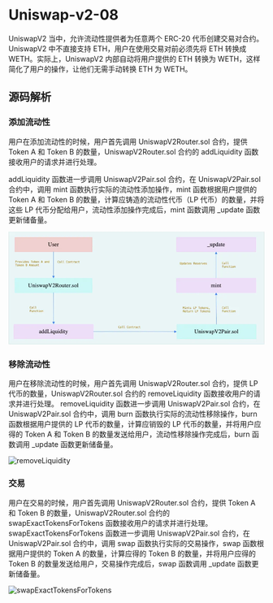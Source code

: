 # Uniswap-v2-08

UniswapV2 当中，允许流动性提供者为任意两个 ERC-20 代币创建交易对合约。
UniswapV2 中不直接支持 ETH，用户在使用交易对前必须先将 ETH 转换成 WETH。实际上，UniswapV2 内部自动将用户提供的 ETH 转换为 WETH，这样简化了用户的操作，让他们无需手动转换 ETH 为 WETH。

## 源码解析

### 添加流动性

用户在添加流动性的时候，用户首先调用 UniswapV2Router.sol 合约，提供 Token A 和 Token B 的数量，UniswapV2Router.sol 合约的 addLiquidity 函数接收用户的请求并进行处理。

addLiquidity 函数进一步调用 UniswapV2Pair.sol 合约，在 UniswapV2Pair.sol 合约中，调用 mint 函数执行实际的流动性添加操作，mint 函数根据用户提供的 Token A 和 Token B 的数量，计算应铸造的流动性代币（LP 代币）的数量，并将这些 LP 代币分配给用户，流动性添加操作完成后，mint 函数调用 _update 函数更新储备量。

![addLiquidity](./docs/img/addLiquidity.png)

### 移除流动性

用户在移除流动性的时候，用户首先调用 UniswapV2Router.sol 合约，提供 LP 代币的数量，UniswapV2Router.sol 合约的 removeLiquidity 函数接收用户的请求并进行处理。
removeLiquidity 函数进一步调用 UniswapV2Pair.sol 合约，在 UniswapV2Pair.sol 合约中，调用 burn 函数执行实际的流动性移除操作，burn 函数根据用户提供的 LP 代币的数量，计算应销毁的 LP 代币的数量，并将用户应得的 Token A 和 Token B 的数量发送给用户，流动性移除操作完成后，burn 函数调用 _update 函数更新储备量。

![removeLiquidity](./docs/img/removeLiquidity.png)

### 交易

用户在交易的时候，用户首先调用 UniswapV2Router.sol 合约，提供 Token A 和 Token B 的数量，UniswapV2Router.sol 合约的 swapExactTokensForTokens 函数接收用户的请求并进行处理。swapExactTokensForTokens 函数进一步调用 UniswapV2Pair.sol 合约，在 UniswapV2Pair.sol 合约中，调用 swap 函数执行实际的交易操作，swap 函数根据用户提供的 Token A 的数量，计算应得的 Token B 的数量，并将用户应得的 Token B 的数量发送给用户，交易操作完成后，swap 函数调用 _update 函数更新储备量。

![swapExactTokensForTokens](./docs/img/swapExactTokensForTokens.png)
